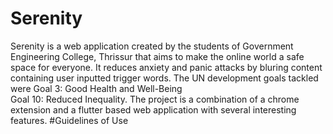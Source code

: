 # Serenity
Serenity is a web application created by the students of Government Engineering College, Thrissur that aims to make the online world a safe space for everyone. It reduces anxiety and panic attacks by bluring  content containing user inputted trigger words.
The UN development goals tackled were 
Goal 3: Good Health and Well-Being  
Goal 10: Reduced Inequality.
The project is a combination of a chrome extension and a flutter based web application with several interesting features.
#Guidelines of Use
